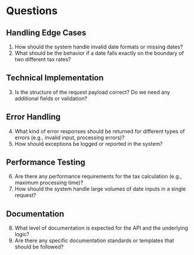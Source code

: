 # Questions

## Handling Edge Cases

1. How should the system handle invalid date formats or missing dates?
2. What should be the behavior if a date falls exactly on the boundary of two different tax rates?

## Technical Implementation

3. Is the structure of the request payload correct? Do we need any additional fields or validation?

## Error Handling

4. What kind of error responses should be returned for different types of errors (e.g., invalid input, processing errors)?
5. How should exceptions be logged or reported in the system?

## Performance Testing
6. Are there any performance requirements for the tax calculation (e.g., maximum processing time)?
7. How should the system handle large volumes of date inputs in a single request?

## Documentation
8. What level of documentation is expected for the API and the underlying logic?
9. Are there any specific documentation standards or templates that should be followed?